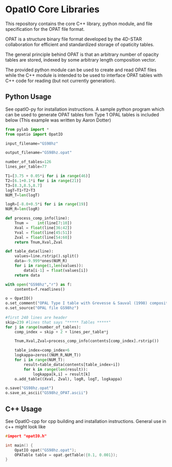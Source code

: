 # OpatIO Core Libraries
This repository contains the core C++ library, python module, and file specification for the OPAT file format. 

OPAT is a structure binary file format developed by the 4D-STAR collaboration for efficient and standardized storage of opaticity tables. 

The general principle behind OPAT is that an arbitrary number of opacity tables are stored, indexed by some arbitrary length composition vector.

The provided python module can be used to create and read OPAT files while the C++ module is intended to be used to interface OPAT tables with C++ code for reading (but not currently generation).

## Python Usage
See opatIO-py for installation instructions. A sample python program which can be used to generate OPAT tables fom Type 1 OPAL tables is included below (This example was written by Aaron Dotter)

```python 
from pylab import *
from opatio import OpatIO

input_filename="GS98hz"

output_filename="GS98hz.opat"

number_of_tables=126
lines_per_table=77

T1=[3.75 + 0.05*i for i in range(46)]
T2=[6.1+0.1*i for i in range(21)]
T3=[8.3,8.5,8.7]
logT=T1+T2+T3
NUM_T=len(logT)

logR=[-8.0+0.5*i for i in range(19)]
NUM_R=len(logR)

def process_comp_info(line):
    Tnum =    int(line[7:10])
    Xval = float(line[36:42])
    Yval = float(line[45:51])
    Zval = float(line[54:60])
    return Tnum,Xval,Zval

def table_data(line):
    values=line.rstrip().split()
    data=-9.999*ones(NUM_R)
    for i in range(1,len(values)):
        data[i-1] = float(values[i])
    return data

with open("GS98hz","r") as f:
    contents=f.readlines()

o = OpatIO()
o.set_comment("OPAL Type I table with Grevesse & Sauval (1998) composition")
o.set_source("OPAL file GS98hz")
    
#first 240 lines are header
skip=239 #lines that says "***** Tables *****"
for j in range(number_of_tables):
    comp_index = skip + 2 + lines_per_table*j

    Tnum,Xval,Zval=process_comp_info(contents[comp_index].rstrip())

    table_index=comp_index+6
    logkappa=zeros((NUM_R,NUM_T))
    for i in range(NUM_T):
        result=table_data(contents[table_index+i])
        for k in range(len(result)):
            logkappa[k,i] = result[k]
    o.add_table((Xval, Zval), logR, logT, logkappa)

o.save("GS98hz.opat")
o.save_as_ascii("GS98hz_OPAT.ascii")
```

## C++ Usage
See OpatIO-cpp for cpp building and installation instructions. General use in c++ might look like

```cpp
#import "opatIO.h"

int main() {
    OpatIO opat("GS98hz.opat");
    OPATable table = opat.getTable({0.1, 0.001});
}
```